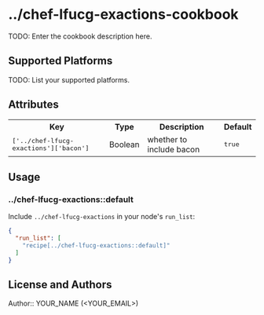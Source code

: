 # ../chef-lfucg-exactions-cookbook

TODO: Enter the cookbook description here.

## Supported Platforms

TODO: List your supported platforms.

## Attributes

<table>
  <tr>
    <th>Key</th>
    <th>Type</th>
    <th>Description</th>
    <th>Default</th>
  </tr>
  <tr>
    <td><tt>['../chef-lfucg-exactions']['bacon']</tt></td>
    <td>Boolean</td>
    <td>whether to include bacon</td>
    <td><tt>true</tt></td>
  </tr>
</table>

## Usage

### ../chef-lfucg-exactions::default

Include `../chef-lfucg-exactions` in your node's `run_list`:

```json
{
  "run_list": [
    "recipe[../chef-lfucg-exactions::default]"
  ]
}
```

## License and Authors

Author:: YOUR_NAME (<YOUR_EMAIL>)

